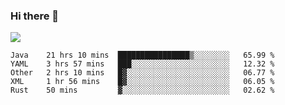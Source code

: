 ### Hi there 👋
![](https://github-readme-stats.vercel.app/api?username=tuichenchuxin)
<!--START_SECTION:waka-->
```text
Java    21 hrs 10 mins  ████████████████▒░░░░░░░░   65.99 % 
YAML    3 hrs 57 mins   ███░░░░░░░░░░░░░░░░░░░░░░   12.32 % 
Other   2 hrs 10 mins   █▓░░░░░░░░░░░░░░░░░░░░░░░   06.77 % 
XML     1 hr 56 mins    █▓░░░░░░░░░░░░░░░░░░░░░░░   06.05 % 
Rust    50 mins         ▓░░░░░░░░░░░░░░░░░░░░░░░░   02.62 % 
```
<!--END_SECTION:waka-->
